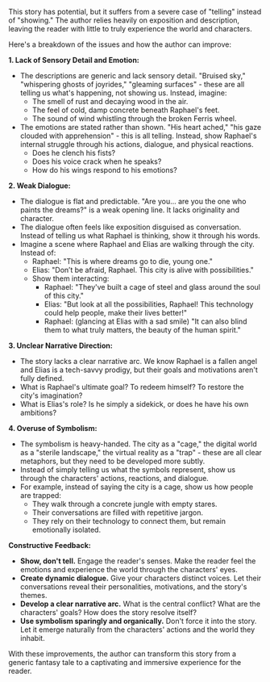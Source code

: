 This story has potential, but it suffers from a severe case of "telling" instead of "showing."  The author relies heavily on exposition and description, leaving the reader with little to truly experience the world and characters. 

Here's a breakdown of the issues and how the author can improve:

**1.  Lack of Sensory Detail and Emotion:**

* The descriptions are generic and lack sensory detail. "Bruised sky," "whispering ghosts of joyrides," "gleaming surfaces" - these are all telling us what's happening, not showing us.  Instead, imagine:
    * The smell of rust and decaying wood in the air.
    * The feel of cold, damp concrete beneath Raphael's feet.
    * The sound of wind whistling through the broken Ferris wheel.
* The emotions are stated rather than shown. "His heart ached," "his gaze clouded with apprehension" - this is all telling. Instead, show Raphael's internal struggle through his actions, dialogue, and physical reactions.
    * Does he clench his fists?  
    * Does his voice crack when he speaks? 
    * How do his wings respond to his emotions?

**2.  Weak Dialogue:**

* The dialogue is flat and predictable. "Are you... are you the one who paints the dreams?" is a weak opening line.  It lacks originality and character.  
* The dialogue often feels like exposition disguised as conversation.  Instead of telling us what Raphael is thinking, show it through his words.  
* Imagine a scene where Raphael and Elias are walking through the city.  Instead of:
    * Raphael: "This is where dreams go to die, young one."
    * Elias: "Don’t be afraid, Raphael. This city is alive with possibilities."
    * Show them interacting: 
        * Raphael: "They've built a cage of steel and glass around the soul of this city." 
        * Elias: "But look at all the possibilities, Raphael!  This technology could help people, make their lives better!"
        * Raphael: (glancing at Elias with a sad smile) "It can also blind them to what truly matters, the beauty of the human spirit." 

**3.  Unclear Narrative Direction:**

* The story lacks a clear narrative arc.  We know Raphael is a fallen angel and Elias is a tech-savvy prodigy, but their goals and motivations aren't fully defined.  
* What is Raphael's ultimate goal?  To redeem himself?  To restore the city's imagination? 
* What is Elias's role?  Is he simply a sidekick, or does he have his own ambitions?

**4.  Overuse of Symbolism:**

*  The symbolism is heavy-handed.  The city as a "cage," the digital world as a "sterile landscape,"  the virtual reality as a "trap" - these are all clear metaphors, but they need to be developed more subtly.  
* Instead of simply telling us what the symbols represent, show us through the characters' actions, reactions, and dialogue.  
* For example,  instead of saying the city is a cage, show us how people are trapped: 
    * They walk through a concrete jungle with empty stares.  
    * Their conversations are filled with repetitive jargon.  
    * They rely on their technology to connect them, but remain emotionally isolated.

**Constructive Feedback:**

* **Show, don't tell.**  Engage the reader's senses.  Make the reader feel the emotions and experience the world through the characters' eyes.
* **Create dynamic dialogue.**  Give your characters distinct voices.  Let their conversations reveal their personalities, motivations, and the story's themes.
* **Develop a clear narrative arc.**  What is the central conflict?  What are the characters' goals?  How does the story resolve itself?
* **Use symbolism sparingly and organically.**  Don't force it into the story. Let it emerge naturally from the characters' actions and the world they inhabit.

With these improvements, the author can transform this story from a generic fantasy tale to a captivating and immersive experience for the reader. 
